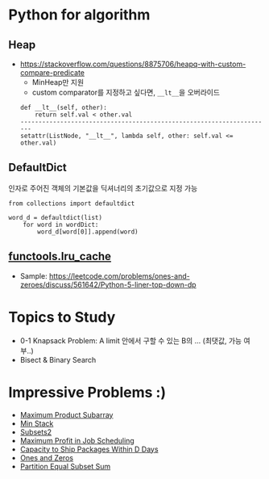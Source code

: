 # Python for algorithm
## Heap
- https://stackoverflow.com/questions/8875706/heapq-with-custom-compare-predicate
  - MinHeap만 지원
  - custom comparator를 지정하고 싶다면, `__lt__`을 오버라이드
  ```
  def __lt__(self, other):
      return self.val < other.val
  ----------------------------------------------------------------------
  setattr(ListNode, "__lt__", lambda self, other: self.val <= other.val)
  ```
  
## DefaultDict
인자로 주어진 객체의 기본값을 딕셔너리의 초기값으로 지정 가능
```
from collections import defaultdict

word_d = defaultdict(list)
    for word in wordDict:
        word_d[word[0]].append(word)
```

## [functools.lru_cache](https://docs.python.org/ko/3/library/functools.html)
* Sample: https://leetcode.com/problems/ones-and-zeroes/discuss/561642/Python-5-liner-top-down-dp

# Topics to Study
* 0-1 Knapsack Problem: A limit 안에서 구할 수 있는 B의 ... (최댓값, 가능 여부..)
* Bisect & Binary Search

# Impressive Problems :)
* [Maximum Product Subarray](https://github.com/jyeoniii/algorithm/blob/master/20201122/maximum_product_subarray.py)
* [Min Stack](https://github.com/jyeoniii/algorithm/blob/master/20201124/min_stack.py)
* [Subsets2](https://github.com/jyeoniii/algorithm/blob/master/20201203/subsets2.py)
* [Maximum Profit in Job Scheduling](https://github.com/jyeoniii/algorithm/blob/master/20201204/maximum_profit_in_job_scheduling.py)
* [Capacity to Ship Packages Within D Days](https://github.com/jyeoniii/algorithm/blob/master/20201205/capacity_to_ship_packages_within_d_days.py)
* [Ones and Zeros](https://github.com/jyeoniii/algorithm/blob/master/20201206/ones_and_zeros.py)
* [Partition Equal Subset Sum](https://github.com/jyeoniii/algorithm/blob/master/20201207/partition_equal_subset_sum.py)
